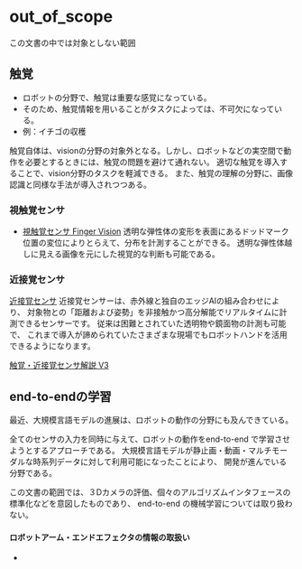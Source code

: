 # out_of_scope
この文書の中では対象としない範囲
## 触覚
- ロボットの分野で、触覚は重要な感覚になっている。
- そのため、触覚情報を用いることがタスクによっては、不可欠になっている。
- 例：イチゴの収穫

触覚自体は、visionの分野の対象外となる。しかし、ロボットなどの実空間で動作を必要とするときには、触覚の問題を避けて通れない。
適切な触覚を導入することで、vision分野のタスクを軽減できる。
また、触覚の理解の分野に、画像認識と同様な手法が導入されつつある。

### 視触覚センサ
- [視触覚センサ Finger Vision](https://www.fingervision.jp/service-product)
透明な弾性体の変形を表面にあるドッドマーク位置の変位によりとらえて、分布を計測することができる。
透明な弾性体越しに見える画像を元にした視覚的な判断も可能である。

### 近接覚センサ
[近接覚センサ](https://www.thinker-robotics.co.jp/product/sensor-tk-01.html)
近接覚センサーは、赤外線と独自のエッジAIの組み合わせにより、
対象物との「距離および姿勢」を非接触かつ高分解能でリアルタイムに計測できるセンサーです。
従来は困難とされていた透明物や鏡面物の計測も可能で、
これまで導入が諦められていたさまざまな現場でもロボットハンドを活用できるようになります。


[触覚・近接覚センサ解説 V3](https://www.docswell.com/s/m_shimojo/Z8RPP5-2022-04-16-134500)

## end-to-endの学習
最近、大規模言語モデルの進展は、ロボットの動作の分野にも及んできている。

全てのセンサの入力を同時に与えて、ロボットの動作をend-to-end で学習させようとするアプローチである。
大規模言語モデルが静止画・動画・マルチモーダルな時系列データに対して利用可能になったことにより、
開発が進んでいる分野である。

この文書の範囲では、３Dカメラの評価、個々のアルゴリズムインタフェースの標準化などを意図したものであり、
end-to-end の機械学習については取り扱わない。

#### ロボットアーム・エンドエフェクタの情報の取扱い
- 
